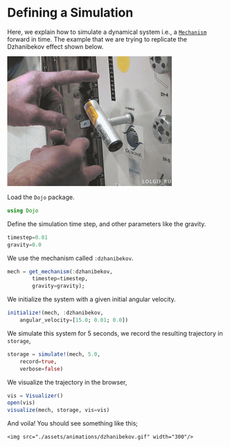 # Defining a Simulation
Here, we explain how to simulate a dynamical system i.e., a [`Mechanism`](@ref) forward in time.
The example that we are trying to replicate the Dzhanibekov effect shown below.

![dzhanibekov](./assets/dzhanibekov_nasa.gif)

Load the `Dojo` package.
```julia
using Dojo
```

Define the simulation time step, and other parameters like the gravity.
```julia
timestep=0.01
gravity=0.0
```

We use the mechanism called `:dzhanibekov`.
```julia
mech = get_mechanism(:dzhanibekov,
        timestep=timestep,
        gravity=gravity);
```

We initialize the system with a given initial angular velocity.
```julia
initialize!(mech, :dzhanibekov,
    angular_velocity=[15.0; 0.01; 0.0])
```

We simulate this system for 5 seconds, we record the resulting trajectory in `storage`,
```julia
storage = simulate!(mech, 5.0,
    record=true,
    verbose=false)
```

We visualize the trajectory in the browser,
```julia
vis = Visualizer()
open(vis)
visualize(mech, storage, vis=vis)
```

And voila! You should see something like this;

```@raw html
<img src="./assets/animations/dzhanibekov.gif" width="300"/>
```
